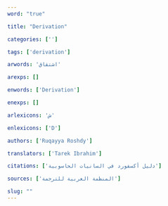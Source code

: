 ```yaml
---
word: "true"

title: "Derivation"

categories: ['']

tags: ['derivation']

arwords: 'اشتقاق'

arexps: []

enwords: ['Derivation']

enexps: []

arlexicons: 'ش'

enlexicons: ['D']

authors: ['Ruqayya Roshdy']

translators: ['Tarek Ibrahim']

citations: ['دليل أكسفورد في السانيات الحاسوبية']

sources: ['المنظمة العربية للترجمة']

slug: ""
---
```


